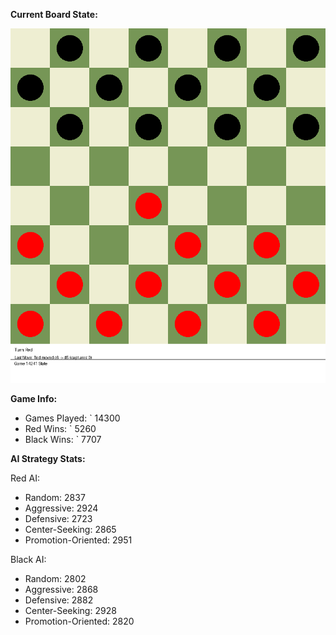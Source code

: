 
**Current Board State:**  
<!-- START_GIF -->
![Checkers Game](./checkers_game.gif)
<!-- END_GIF -->

**Game Info:**  
- Games Played: `<!-- GAMES_PLAYED --> 14300
- Red Wins: `<!-- RED_WINS --> 5260
- Black Wins: `<!-- BLACK_WINS --> 7707

<!-- AI_STATS -->
**AI Strategy Stats:**

Red AI:
- Random: 2837
- Aggressive: 2924
- Defensive: 2723
- Center-Seeking: 2865
- Promotion-Oriented: 2951

Black AI:
- Random: 2802
- Aggressive: 2868
- Defensive: 2882
- Center-Seeking: 2928
- Promotion-Oriented: 2820
